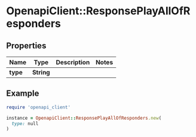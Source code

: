 # OpenapiClient::ResponsePlayAllOfResponders

## Properties

| Name | Type | Description | Notes |
| ---- | ---- | ----------- | ----- |
| **type** | **String** |  |  |

## Example

```ruby
require 'openapi_client'

instance = OpenapiClient::ResponsePlayAllOfResponders.new(
  type: null
)
```


